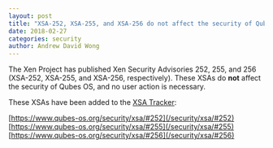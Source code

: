 ```yaml
---
layout: post
title: "XSA-252, XSA-255, and XSA-256 do not affect the security of Qubes OS"
date: 2018-02-27
categories: security
author: Andrew David Wong
---
```


The Xen Project has published Xen Security Advisories 252, 255, and 256
(XSA-252, XSA-255, and XSA-256, respectively). These XSAs do **not**
affect the security of Qubes OS, and no user action is necessary.

These XSAs have been added to the [XSA Tracker]:

[https://www.qubes-os.org/security/xsa/#252](/security/xsa/#252)  
[https://www.qubes-os.org/security/xsa/#255](/security/xsa/#255)  
[https://www.qubes-os.org/security/xsa/#256](/security/xsa/#256)


[XSA Tracker]: /security/xsa/

